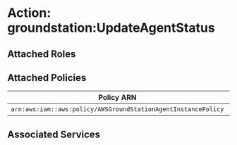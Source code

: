 # Action: groundstation:UpdateAgentStatus

## Attached Roles

## Attached Policies

| Policy ARN | Policy Name |
|------------|-------------|
| `arn:aws:iam::aws:policy/AWSGroundStationAgentInstancePolicy` | [AWSGroundStationAgentInstancePolicy](../policies.md#awsgroundstationagentinstancepolicy) |

## Associated Services

